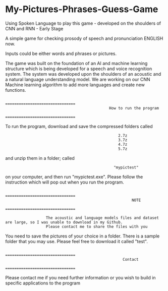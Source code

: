 # My-Pictures-Phrases-Guess-Game
Using Spoken Language to play this game - developed on the shoulders of CNN and RNN - Early Stage

A simple game for checking prosody of speech and pronunciation ENGLISH now.

Inputs could be either words and phrases or pictures.

The game was built on the foundation of an AI and machine learning structure which is being developed for a speech and voice recognition system. The system was developed upon the shoulders of an acoustic and a natural language understanding model. We are working on our CNN Machine learning algorithm to add more languages and create new functions.

                                              ===============================
                                                  How to run the program
                                              ===============================               

To run the program, download and save the compressed folders called 

                                                      2.7z
                                                      3.7z
                                                      4.7z
                                                      5.7z
and unzip them in a folder; called 

                                                    "mypictest" 

on your computer, and then run "mypictest.exe". 
Please follow the instruction which will pop out when you run the program.

                                              ===============================
                                                            NOTE
                                              =============================== 

                      The acoustic and language models files and dataset are large, so I was unable to download in my Github. 
                      Please contact me to share the files with you 

You need to save the pictures of your choice in a folder. There is a sample folder that you may use. Please feel free to download it called "test".

                                              ===============================
                                                        Contact
                                              =============================== 
Please contact me if you need further information or you wish to build in specific applications to the program
